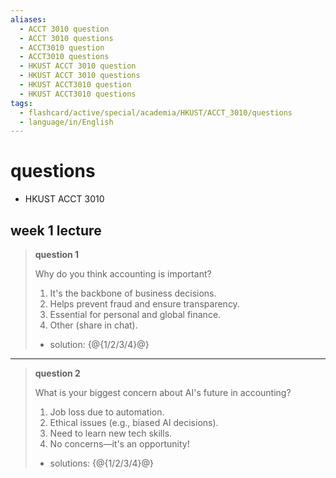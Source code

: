 ```yaml
---
aliases:
  - ACCT 3010 question
  - ACCT 3010 questions
  - ACCT3010 question
  - ACCT3010 questions
  - HKUST ACCT 3010 question
  - HKUST ACCT 3010 questions
  - HKUST ACCT3010 question
  - HKUST ACCT3010 questions
tags:
  - flashcard/active/special/academia/HKUST/ACCT_3010/questions
  - language/in/English
---
```


# questions

- HKUST ACCT 3010

## week 1 lecture

> __question 1__
>
> Why do you think accounting is important?
>
> 1. It's the backbone of business decisions.
> 2. Helps prevent fraud and ensure transparency.
> 3. Essential for personal and global finance.
> 4. Other \(share in chat\).
>
> - solution: {@{1/2/3/4}@} <!--SR:!2025-10-04,16,290-->

---

> __question 2__
>
> What is your biggest concern about AI's future in accounting?
>
> 1. Job loss due to automation.
> 2. Ethical issues \(e.g., biased AI decisions\).
> 3. Need to learn new tech skills.
> 4. No concerns—it's an opportunity!
>
> - solutions: {@{1/2/3/4}@} <!--SR:!2025-10-02,14,290-->

